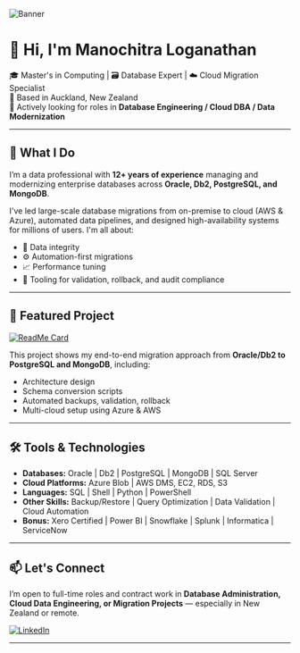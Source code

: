 ![Banner](./banner.png) <!-- Optional: remove if you don’t have a banner -->

# 👋 Hi, I'm Manochitra Loganathan

🎓 Master's in Computing | 🗃️ Database Expert | ☁️ Cloud Migration Specialist  
📍 Based in Auckland, New Zealand  
🔎 Actively looking for roles in **Database Engineering / Cloud DBA / Data Modernization**

---

## 💼 What I Do

I’m a data professional with **12+ years of experience** managing and modernizing enterprise databases across **Oracle, Db2, PostgreSQL, and MongoDB**.

I've led large-scale database migrations from on-premise to cloud (AWS & Azure), automated data pipelines, and designed high-availability systems for millions of users. I'm all about:
- 🔐 Data integrity
- ⚙️ Automation-first migrations
- 📈 Performance tuning
- 🧰 Tooling for validation, rollback, and audit compliance

---

## 🚀 Featured Project

[![ReadMe Card](https://github-readme-stats.vercel.app/api/pin/?username=Manochitra-Loganathan&repo=cloud-database-migration-azure-aws)](https://github.com/Manochitra-Loganathan/cloud-database-migration-azure-aws)

This project shows my end-to-end migration approach from **Oracle/Db2 to PostgreSQL and MongoDB**, including:
- Architecture design
- Schema conversion scripts
- Automated backups, validation, rollback
- Multi-cloud setup using Azure & AWS

---

## 🛠️ Tools & Technologies

- **Databases:** Oracle | Db2 | PostgreSQL | MongoDB | SQL Server  
- **Cloud Platforms:** Azure Blob | AWS DMS, EC2, RDS, S3  
- **Languages:** SQL | Shell | Python | PowerShell  
- **Other Skills:** Backup/Restore | Query Optimization | Data Validation | Cloud Automation  
- **Bonus:** Xero Certified | Power BI | Snowflake | Splunk | Informatica | ServiceNow

---

## 📫 Let's Connect

I’m open to full-time roles and contract work in **Database Administration, Cloud Data Engineering, or Migration Projects** — especially in New Zealand or remote.

[![LinkedIn](https://img.shields.io/badge/LinkedIn-blue?style=flat&logo=linkedin)](https://www.linkedin.com/in/manochitraloganathan)

---
